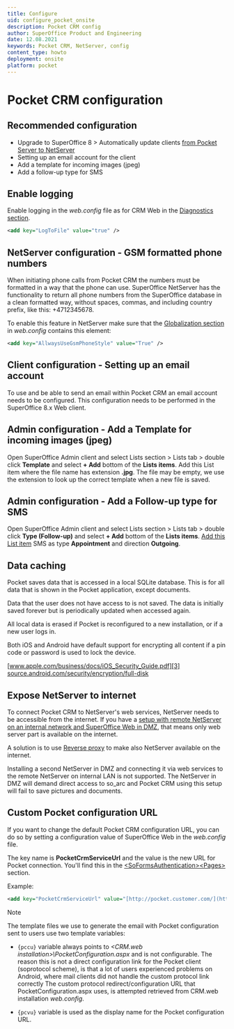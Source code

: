 ```yaml
---
title: Configure
uid: configure_pocket_onsite
description: Pocket CRM config
author: SuperOffice Product and Engineering
date: 12.08.2021
keywords: Pocket CRM, NetServer, config
content_type: howto
deployment: onsite
platform: pocket
---
```


# Pocket CRM configuration

## Recommended configuration

* Upgrade to SuperOffice 8 > Automatically update clients [from Pocket Server to NetServer][6]
* Setting up an email account for the client
* Add a template for incoming images (jpeg)
* Add a follow-up type for SMS

## Enable logging

Enable logging in the *web.config* file as for CRM Web in the [Diagnostics section][8].

```xml
<add key="LogToFile" value="true" />
```

## NetServer configuration - GSM formatted phone numbers

When initiating phone calls from Pocket CRM the numbers must be formatted in a way that the phone can use. SuperOffice NetServer has the functionality to return all phone numbers from the SuperOffice database in a clean formatted way, without spaces, commas, and including country prefix, like this: +4712345678.

To enable this feature in NetServer make sure that the [Globalization section][10] in *web.config* contains this element:

```xml
<add key="AllwaysUseGsmPhoneStyle" value="True" />
```

## Client configuration - Setting up an email account

To use and be able to send an email within Pocket CRM an email account needs to be configured. This configuration needs to be performed in the SuperOffice 8.x Web client.

## Admin configuration - Add a Template for incoming images (jpeg)

Open SuperOffice Admin client and select Lists section > Lists tab > double click **Template** and select **+ Add** bottom of the **Lists items**. Add this List item where the file name has extension **.jpg**. The file may be empty, we use the extension to look up the correct template when a new file is saved.

## Admin configuration - Add a Follow-up type for SMS

Open SuperOffice Admin client and select Lists section > Lists tab > double click **Type (Follow-up)** and select **+ Add** bottom of the **Lists items**. [Add this List item][2] SMS as type **Appointment** and direction **Outgoing**.

## Data caching

Pocket saves data that is accessed in a local SQLite database. This is for all data that is shown in the Pocket application, except documents.

Data that the user does not have access to is not saved. The data is initially saved forever but is periodically updated when accessed again.

All local data is erased if Pocket is reconfigured to a new installation, or if a new user logs in.

Both iOS and Android have default support for encrypting all content if a pin code or password is used to lock the device.

[www.apple.com/business/docs/iOS_Security_Guide.pdf][3]
[source.android.com/security/encryption/full-disk][4]

## Expose NetServer to internet

To connect Pocket CRM to NetServer's web services, NetServer needs to be accessible from the internet. If you have a [setup with remote NetServer on an internal network and SuperOffice Web in DMZ][5], that means only web server part is available on the internet.

A solution is to use [Reverse proxy][7] to make also NetServer available on the internet.

Installing a second NetServer in DMZ and connecting it via web services to the remote NetServer on internal LAN is not supported. The NetServer in DMZ will demand direct access to so_arc and Pocket CRM using this setup will fail to save pictures and documents.

## Custom Pocket configuration URL

If you want to change the default Pocket CRM configuration URL, you can do so by setting a configuration value of SuperOffice Web in the *web.config* file.

The key name is **PocketCrmServiceUrl** and the value is the new URL for Pocket connection. You'll find this in the [\<SoFormsAuthentication>\<Pages>][9] section.

Example:

```xml
<add key="PocketCrmServiceUrl" value="[http://pocket.customer.com/](http://pocket.superoffice.com/NetserverPocket/remote/Services88)" />
```

> [!NOTE]
> The template files we use to generate the email with Pocket configuration sent to users use two template variables:

* `{pccu}` variable always points to *\<CRM.web installation>\PocketConfiguration.aspx* and is not configurable.
    The reason this is not a direct configuration link for the Pocket client (soprotocol scheme), is that a lot of users experienced problems on Android, where mail clients did not handle the custom protocol link correctly
    The custom protocol redirect/configuration URL that PocketConfiguration.aspx uses, is attempted retrieved from CRM.web installation *web.config*.

* `{pcvu}` variable is used as the display name for the Pocket configuration URL.

<!-- Referenced links -->
[2]: ../../admin/lists/add-items.md
[3]: https://www.apple.com/business/docs/iOS_Security_Guide.pdf
[4]: https://source.android.com/security/encryption/full-disk
[5]: ../../onsite/security/deployment-scenarios.md
[6]: upgrade-to-8.md
[7]: ../../onsite/install/iis/reverse-proxy.md
[8]: ../../api/config/diagnostics.md
[9]: ../../api/config/SoFormsAuthentication.md
[10]: ../../api/config/globalization.md
